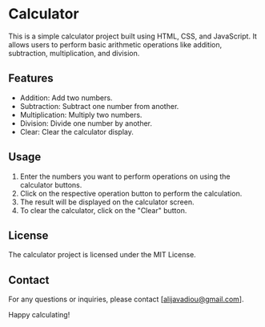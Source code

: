 # Calculator

This is a simple calculator project built using HTML, CSS, and JavaScript. It allows users to perform basic arithmetic operations like addition, subtraction, multiplication, and division.

## Features

- Addition: Add two numbers.
- Subtraction: Subtract one number from another.
- Multiplication: Multiply two numbers.
- Division: Divide one number by another.
- Clear: Clear the calculator display.

## Usage

1. Enter the numbers you want to perform operations on using the calculator buttons.
2. Click on the respective operation button to perform the calculation.
3. The result will be displayed on the calculator screen.
4. To clear the calculator, click on the "Clear" button.

## License

The calculator project is licensed under the MIT License.

## Contact

For any questions or inquiries, please contact [alijavadiou@gmail.com].

Happy calculating!

